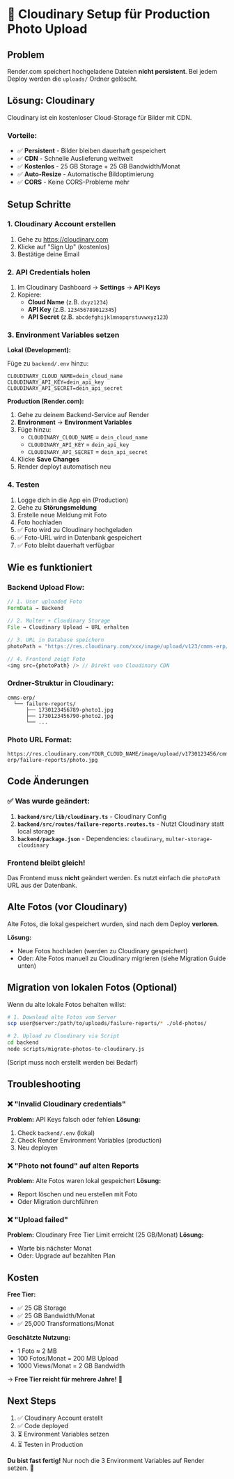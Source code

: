 # 📸 Cloudinary Setup für Production Photo Upload

## Problem

Render.com speichert hochgeladene Dateien **nicht persistent**. Bei jedem Deploy werden die `uploads/` Ordner gelöscht.

## Lösung: Cloudinary

Cloudinary ist ein kostenloser Cloud-Storage für Bilder mit CDN.

### Vorteile:

- ✅ **Persistent** - Bilder bleiben dauerhaft gespeichert
- ✅ **CDN** - Schnelle Auslieferung weltweit
- ✅ **Kostenlos** - 25 GB Storage + 25 GB Bandwidth/Monat
- ✅ **Auto-Resize** - Automatische Bildoptimierung
- ✅ **CORS** - Keine CORS-Probleme mehr

## Setup Schritte

### 1. Cloudinary Account erstellen

1. Gehe zu https://cloudinary.com
2. Klicke auf "Sign Up" (kostenlos)
3. Bestätige deine Email

### 2. API Credentials holen

1. Im Cloudinary Dashboard → **Settings** → **API Keys**
2. Kopiere:
   - **Cloud Name** (z.B. `dxyz1234`)
   - **API Key** (z.B. `123456789012345`)
   - **API Secret** (z.B. `abcdefghijklmnopqrstuvwxyz123`)

### 3. Environment Variables setzen

**Lokal (Development):**

Füge zu `backend/.env` hinzu:

```env
CLOUDINARY_CLOUD_NAME=dein_cloud_name
CLOUDINARY_API_KEY=dein_api_key
CLOUDINARY_API_SECRET=dein_api_secret
```

**Production (Render.com):**

1. Gehe zu deinem Backend-Service auf Render
2. **Environment** → **Environment Variables**
3. Füge hinzu:
   - `CLOUDINARY_CLOUD_NAME` = `dein_cloud_name`
   - `CLOUDINARY_API_KEY` = `dein_api_key`
   - `CLOUDINARY_API_SECRET` = `dein_api_secret`
4. Klicke **Save Changes**
5. Render deployt automatisch neu

### 4. Testen

1. Logge dich in die App ein (Production)
2. Gehe zu **Störungsmeldung**
3. Erstelle neue Meldung mit Foto
4. Foto hochladen
5. ✅ Foto wird zu Cloudinary hochgeladen
6. ✅ Foto-URL wird in Datenbank gespeichert
7. ✅ Foto bleibt dauerhaft verfügbar

## Wie es funktioniert

### Backend Upload Flow:

```typescript
// 1. User uploaded Foto
FormData → Backend

// 2. Multer + Cloudinary Storage
File → Cloudinary Upload → URL erhalten

// 3. URL in Database speichern
photoPath = "https://res.cloudinary.com/xxx/image/upload/v123/cmms-erp/failure-reports/photo.jpg"

// 4. Frontend zeigt Foto
<img src={photoPath} /> // Direkt von Cloudinary CDN
```

### Ordner-Struktur in Cloudinary:

```
cmms-erp/
  └── failure-reports/
      ├── 1730123456789-photo1.jpg
      ├── 1730123456790-photo2.jpg
      └── ...
```

### Photo URL Format:

```
https://res.cloudinary.com/YOUR_CLOUD_NAME/image/upload/v1730123456/cmms-erp/failure-reports/photo.jpg
```

## Code Änderungen

### ✅ Was wurde geändert:

1. **`backend/src/lib/cloudinary.ts`** - Cloudinary Config
2. **`backend/src/routes/failure-reports.routes.ts`** - Nutzt Cloudinary statt local storage
3. **`backend/package.json`** - Dependencies: `cloudinary`, `multer-storage-cloudinary`

### Frontend bleibt gleich!

Das Frontend muss **nicht** geändert werden. Es nutzt einfach die `photoPath` URL aus der Datenbank.

## Alte Fotos (vor Cloudinary)

Alte Fotos, die lokal gespeichert wurden, sind nach dem Deploy **verloren**.

**Lösung:**

- Neue Fotos hochladen (werden zu Cloudinary gespeichert)
- Oder: Alte Fotos manuell zu Cloudinary migrieren (siehe Migration Guide unten)

## Migration von lokalen Fotos (Optional)

Wenn du alte lokale Fotos behalten willst:

```bash
# 1. Download alte Fotos vom Server
scp user@server:/path/to/uploads/failure-reports/* ./old-photos/

# 2. Upload zu Cloudinary via Script
cd backend
node scripts/migrate-photos-to-cloudinary.js
```

(Script muss noch erstellt werden bei Bedarf)

## Troubleshooting

### ❌ "Invalid Cloudinary credentials"

**Problem:** API Keys falsch oder fehlen
**Lösung:**

1. Check `backend/.env` (lokal)
2. Check Render Environment Variables (production)
3. Neu deployen

### ❌ "Photo not found" auf alten Reports

**Problem:** Alte Fotos waren lokal gespeichert
**Lösung:**

- Report löschen und neu erstellen mit Foto
- Oder Migration durchführen

### ❌ "Upload failed"

**Problem:** Cloudinary Free Tier Limit erreicht (25 GB/Monat)
**Lösung:**

- Warte bis nächster Monat
- Oder: Upgrade auf bezahlten Plan

## Kosten

**Free Tier:**

- ✅ 25 GB Storage
- ✅ 25 GB Bandwidth/Monat
- ✅ 25,000 Transformations/Monat

**Geschätzte Nutzung:**

- 1 Foto ≈ 2 MB
- 100 Fotos/Monat = 200 MB Upload
- 1000 Views/Monat = 2 GB Bandwidth

→ **Free Tier reicht für mehrere Jahre!** 🎉

## Next Steps

1. ✅ Cloudinary Account erstellt
2. ✅ Code deployed
3. ⏳ Environment Variables setzen
4. ⏳ Testen in Production

**Du bist fast fertig!** Nur noch die 3 Environment Variables auf Render setzen. 🚀
